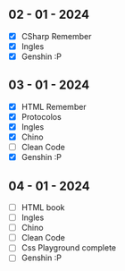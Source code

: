 ## 02 - 01 - 2024

- [x] CSharp Remember
- [x] Ingles
- [x] Genshin :P

## 03 - 01 - 2024

- [x] HTML Remember
- [x] Protocolos
- [x] Ingles
- [x] Chino
- [ ] Clean Code
- [x] Genshin :P

## 04 - 01 - 2024

- [ ] HTML book
- [ ] Ingles
- [ ] Chino
- [ ] Clean Code
- [ ] Css Playground complete
- [ ] Genshin :P